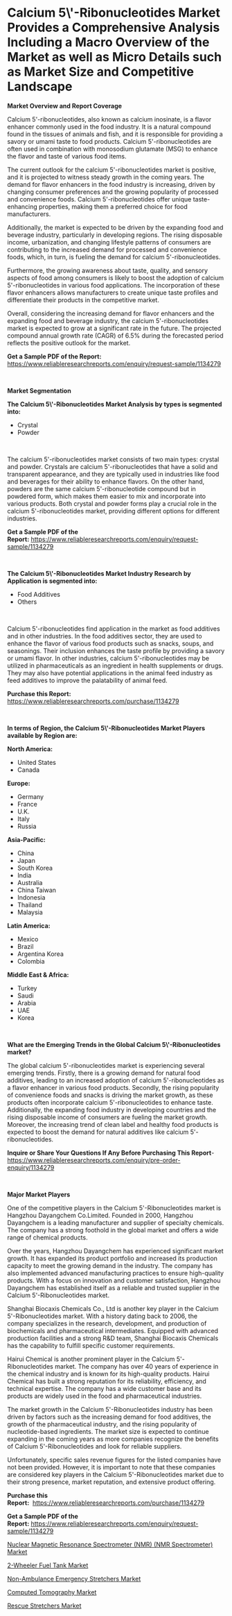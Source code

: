 <p><h1>Calcium 5\'-Ribonucleotides Market Provides a Comprehensive Analysis Including a Macro Overview of the Market as well as Micro Details such as Market Size and Competitive Landscape</h1></p><p><strong>Market Overview and Report Coverage</strong></p>
<p><p>Calcium 5'-ribonucleotides, also known as calcium inosinate, is a flavor enhancer commonly used in the food industry. It is a natural compound found in the tissues of animals and fish, and it is responsible for providing a savory or umami taste to food products. Calcium 5'-ribonucleotides are often used in combination with monosodium glutamate (MSG) to enhance the flavor and taste of various food items.</p><p>The current outlook for the calcium 5'-ribonucleotides market is positive, and it is projected to witness steady growth in the coming years. The demand for flavor enhancers in the food industry is increasing, driven by changing consumer preferences and the growing popularity of processed and convenience foods. Calcium 5'-ribonucleotides offer unique taste-enhancing properties, making them a preferred choice for food manufacturers.</p><p>Additionally, the market is expected to be driven by the expanding food and beverage industry, particularly in developing regions. The rising disposable income, urbanization, and changing lifestyle patterns of consumers are contributing to the increased demand for processed and convenience foods, which, in turn, is fueling the demand for calcium 5'-ribonucleotides.</p><p>Furthermore, the growing awareness about taste, quality, and sensory aspects of food among consumers is likely to boost the adoption of calcium 5'-ribonucleotides in various food applications. The incorporation of these flavor enhancers allows manufacturers to create unique taste profiles and differentiate their products in the competitive market.</p><p>Overall, considering the increasing demand for flavor enhancers and the expanding food and beverage industry, the calcium 5'-ribonucleotides market is expected to grow at a significant rate in the future. The projected compound annual growth rate (CAGR) of 6.5% during the forecasted period reflects the positive outlook for the market.</p></p>
<p><strong>Get a Sample PDF of the Report:</strong> <a href="https://www.reliableresearchreports.com/enquiry/request-sample/1134279">https://www.reliableresearchreports.com/enquiry/request-sample/1134279</a></p>
<p>&nbsp;</p>
<p><strong>Market Segmentation</strong></p>
<p><strong>The Calcium 5\'-Ribonucleotides Market Analysis by types is segmented into:</strong></p>
<p><ul><li>Crystal</li><li>Powder</li></ul></p>
<p>&nbsp;</p>
<p><p>The calcium 5'-ribonucleotides market consists of two main types: crystal and powder. Crystals are calcium 5'-ribonucleotides that have a solid and transparent appearance, and they are typically used in industries like food and beverages for their ability to enhance flavors. On the other hand, powders are the same calcium 5'-ribonucleotide compound but in powdered form, which makes them easier to mix and incorporate into various products. Both crystal and powder forms play a crucial role in the calcium 5'-ribonucleotides market, providing different options for different industries.</p></p>
<p><strong>Get a Sample PDF of the Report:</strong>&nbsp;<a href="https://www.reliableresearchreports.com/enquiry/request-sample/1134279">https://www.reliableresearchreports.com/enquiry/request-sample/1134279</a></p>
<p>&nbsp;</p>
<p><strong>The Calcium 5\'-Ribonucleotides Market Industry Research by Application is segmented into:</strong></p>
<p><ul><li>Food Additives</li><li>Others</li></ul></p>
<p>&nbsp;</p>
<p><p>Calcium 5'-ribonucleotides find application in the market as food additives and in other industries. In the food additives sector, they are used to enhance the flavor of various food products such as snacks, soups, and seasonings. Their inclusion enhances the taste profile by providing a savory or umami flavor. In other industries, calcium 5'-ribonucleotides may be utilized in pharmaceuticals as an ingredient in health supplements or drugs. They may also have potential applications in the animal feed industry as feed additives to improve the palatability of animal feed.</p></p>
<p><strong>Purchase this Report:</strong>&nbsp; <a href="https://www.reliableresearchreports.com/purchase/1134279">https://www.reliableresearchreports.com/purchase/1134279</a></p>
<p>&nbsp;</p>
<p><strong>In terms of Region, the Calcium 5\'-Ribonucleotides Market Players available by Region are:</strong></p>
<p>
    <p> <strong> North America: </strong>
        <ul>
            <li>United States</li>
            <li>Canada</li>
        </ul>
        </p> 
    <p> <strong> Europe: </strong>
        <ul>
            <li>Germany</li>
            <li>France</li>
            <li>U.K.</li>
            <li>Italy</li>
            <li>Russia</li>
        </ul>
        </p> 
    <p> <strong> Asia-Pacific: </strong>
        <ul>
            <li>China</li>
            <li>Japan</li>
            <li>South Korea</li>
            <li>India</li>
            <li>Australia</li>
            <li>China Taiwan</li>
            <li>Indonesia</li>
            <li>Thailand</li>
            <li>Malaysia</li>
        </ul>
        </p> 
    <p> <strong> Latin America: </strong>
        <ul>
            <li>Mexico</li>
            <li>Brazil</li>
            <li>Argentina Korea</li>
            <li>Colombia</li>
        </ul>
        </p> 
    <p> <strong> Middle East & Africa: </strong>
        <ul>
            <li>Turkey</li>
            <li>Saudi</li>
            <li>Arabia</li>
            <li>UAE</li>
            <li>Korea</li>
        </ul>
    </p>
    </p>
<p>&nbsp;</p>
<p><strong>What are the Emerging Trends in the Global Calcium 5\'-Ribonucleotides market?</strong></p>
<p><p>The global calcium 5'-ribonucleotides market is experiencing several emerging trends. Firstly, there is a growing demand for natural food additives, leading to an increased adoption of calcium 5'-ribonucleotides as a flavor enhancer in various food products. Secondly, the rising popularity of convenience foods and snacks is driving the market growth, as these products often incorporate calcium 5'-ribonucleotides to enhance taste. Additionally, the expanding food industry in developing countries and the rising disposable income of consumers are fueling the market growth. Moreover, the increasing trend of clean label and healthy food products is expected to boost the demand for natural additives like calcium 5'-ribonucleotides.</p></p>
<p><strong>Inquire or Share Your Questions If Any Before Purchasing This Report</strong>- <a href="https://www.reliableresearchreports.com/enquiry/pre-order-enquiry/1134279">https://www.reliableresearchreports.com/enquiry/pre-order-enquiry/1134279</a></p>
<p>&nbsp;</p>
<p><strong>Major Market Players</strong></p>
<p><p>One of the competitive players in the Calcium 5'-Ribonucleotides market is Hangzhou Dayangchem Co.Limited. Founded in 2000, Hangzhou Dayangchem is a leading manufacturer and supplier of specialty chemicals. The company has a strong foothold in the global market and offers a wide range of chemical products. </p><p>Over the years, Hangzhou Dayangchem has experienced significant market growth. It has expanded its product portfolio and increased its production capacity to meet the growing demand in the industry. The company has also implemented advanced manufacturing practices to ensure high-quality products. With a focus on innovation and customer satisfaction, Hangzhou Dayangchem has established itself as a reliable and trusted supplier in the Calcium 5'-Ribonucleotides market.</p><p>Shanghai Biocaxis Chemicals Co., Ltd is another key player in the Calcium 5'-Ribonucleotides market. With a history dating back to 2006, the company specializes in the research, development, and production of biochemicals and pharmaceutical intermediates. Equipped with advanced production facilities and a strong R&D team, Shanghai Biocaxis Chemicals has the capability to fulfill specific customer requirements.</p><p>Hairui Chemical is another prominent player in the Calcium 5'-Ribonucleotides market. The company has over 40 years of experience in the chemical industry and is known for its high-quality products. Hairui Chemical has built a strong reputation for its reliability, efficiency, and technical expertise. The company has a wide customer base and its products are widely used in the food and pharmaceutical industries.</p><p>The market growth in the Calcium 5'-Ribonucleotides industry has been driven by factors such as the increasing demand for food additives, the growth of the pharmaceutical industry, and the rising popularity of nucleotide-based ingredients. The market size is expected to continue expanding in the coming years as more companies recognize the benefits of Calcium 5'-Ribonucleotides and look for reliable suppliers.</p><p>Unfortunately, specific sales revenue figures for the listed companies have not been provided. However, it is important to note that these companies are considered key players in the Calcium 5'-Ribonucleotides market due to their strong presence, market reputation, and extensive product offering.</p></p>
<p><strong>Purchase this Report:</strong>&nbsp;&nbsp;<a href="https://www.reliableresearchreports.com/purchase/1134279">https://www.reliableresearchreports.com/purchase/1134279</a></p>
<p></p>
<p><strong>Get a Sample PDF of the Report:</strong>&nbsp;<a href="https://www.reliableresearchreports.com/enquiry/request-sample/1134279">https://www.reliableresearchreports.com/enquiry/request-sample/1134279</a></p>
<p><p><a href="https://medium.com/@sake.use.loan/decoding-nuclear-magnetic-resonance-spectrometer-nmr-nmr-spectrometer-market-metrics-market-f5a3b1d75f7a">Nuclear Magnetic Resonance Spectrometer (NMR) (NMR Spectrometer) Market</a></p><p><a href="https://medium.com/@melt.scale.beast/2-wheeler-fuel-tank-market-exploring-market-share-market-trends-and-future-growth-3b3c9f617a4c">2-Wheeler Fuel Tank Market</a></p><p><a href="https://github.com/gulaimolin/Market-Research-Report-List-1/blob/main/non-ambulance-emergency-stretchers-market.md">Non-Ambulance Emergency Stretchers Market</a></p><p><a href="https://www.linkedin.com/pulse/computed-tomography-market-size-share-amp-trends-analysis-report-y94ue/">Computed Tomography Market</a></p><p><a href="https://github.com/ruslanpoljakovrd177/Market-Research-Report-List-1/blob/main/rescue-stretchers-market.md">Rescue Stretchers Market</a></p></p>